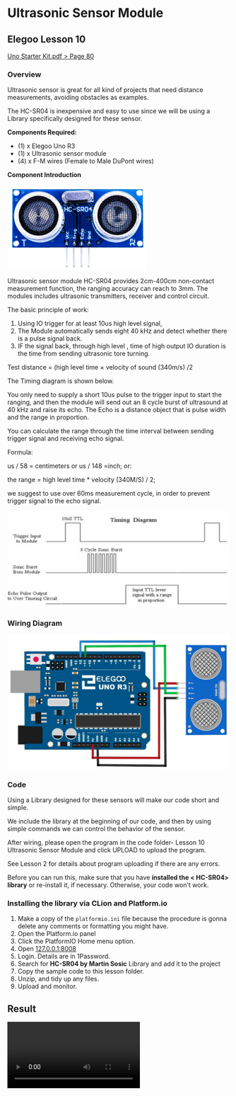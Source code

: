 # Ultrasonic Sensor Module

## Elegoo Lesson 10

[Uno Starter Kit.pdf > Page 80](../../docs/UNO%20Starter%20Kit.pdf)

### Overview

Ultrasonic sensor is great for all kind of projects that need distance measurements, avoiding obstacles as examples.

The HC-SR04 is inexpensive and easy to use since we will be using a Library specifically designed for these sensor.

**Components Required:**

* (1) x Elegoo Uno R3
* (1) x Ultrasonic sensor module
* (4) x F-M wires (Female to Male DuPont wires)

**Component Introduction**

![ultrasonic sensor module](sensor_1.png)

Ultrasonic sensor module HC-SR04 provides 2cm-400cm non-contact measurement function, the ranging accuracy can reach to 3mm. The modules includes ultrasonic transmitters, receiver and control circuit.

The basic principle of work:

1. Using IO trigger for at least 10us high level signal,
2. The Module automatically sends eight 40 kHz and detect whether there is a pulse signal back.
3. IF the signal back, through high level , time of high output IO duration is the time from sending ultrasonic tore turning.

Test distance = (high level time × velocity of sound (340m/s) /2

The Timing diagram is shown below.

You only need to supply a short 10us pulse to the trigger input to start the ranging, and then the module will send out an 8 cycle burst of ultrasound at 40 kHz and raise its echo. The Echo is a distance object that is pulse width and the range in proportion.

You can calculate the range through the time interval between sending trigger signal and receiving echo signal.

Formula:

us / 58 = centimeters or us / 148 =inch; or:

the range = high level time * velocity (340M/S) / 2;

we suggest to use over 60ms measurement cycle, in order to prevent trigger signal to the echo signal.

![timing diagram](sensor_2.png)

### Wiring Diagram

![sensor wiring diagram](sensor_3.png)

### Code

Using a Library designed for these sensors will make our code short and simple.

We include the library at the beginning of our code, and then by using simple
commands we can control the behavior of the sensor.

After wiring, please open the program in the code folder- Lesson 10 Ultrasonic Sensor
Module and click UPLOAD to upload the program.

See Lesson 2 for details about program uploading if there are any errors.

Before you can run this, make sure that you have **installed the < HC-SR04> library** or
re-install it, if necessary. Otherwise, your code won't work.

### Installing the library via CLion and Platform.io

1. Make a copy of the `platformio.ini` file because the procedure is gonna delete any comments or formatting you might have.
2. Open the Platform.io panel
3. Click the PlatformIO Home menu option.
4. Open [127.0.0.1:8008](http://127.0.0.1:8008)
5. Login. Details are in 1Password.
6. Search for **HC-SR04 by Martin Sosic** Library and add it to the project
7. Copy the sample code to  this lesson folder.
8. Unzip, and tidy up any files.
9. Upload and monitor.

## Result

![proof](sensor.mp4)
